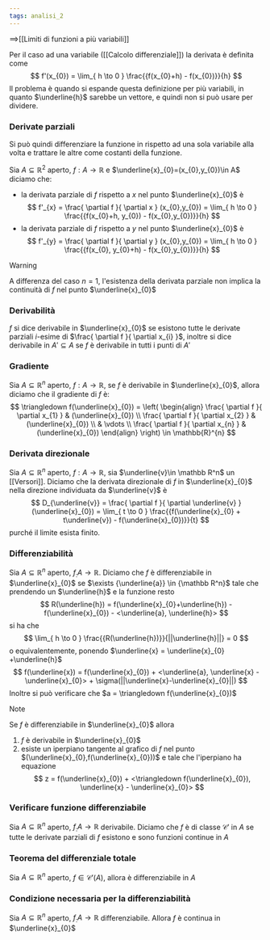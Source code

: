 ```yaml
---
tags: analisi_2
---
```

==>[[Limiti di funzioni a più variabili]]

Per il caso ad una variabile ([[Calcolo differenziale]]) la derivata è definita come 
$$
f'(x_{0}) = \lim_{ h \to 0 } \frac{{f(x_{0}+h) - f(x_{0})}}{h}
$$
Il problema è quando si espande questa definizione per più variabili, in quanto $\underline{h}$ sarebbe un vettore, e quindi non si può usare per dividere.

### Derivate parziali

Si può quindi differenziare la funzione in rispetto ad una sola variabile alla volta e trattare le altre come costanti della funzione.

Sia $A\subseteq \mathbb{R}^{2}$ aperto, $f:A\to \mathbb{R}$ e $\underline{x}_{0}=(x_{0},y_{0})\in A$ diciamo che:
- la derivata parziale di $f$ rispetto a $x$ nel punto $\underline{x}_{0}$ è
$$
f'_{x} = \frac{ \partial f }{ \partial x } (x_{0},y_{0}) = \lim_{ h \to 0 } \frac{{f(x_{0}+h, y_{0}) - f(x_{0},y_{0})}}{h}
$$
- la derivata parziale di $f$ rispetto a $y$ nel punto $\underline{x}_{0}$ è
$$
f'_{y} = \frac{ \partial f }{ \partial y } (x_{0},y_{0}) = \lim_{ h \to 0 } \frac{{f(x_{0}, y_{0}+h) - f(x_{0},y_{0})}}{h}
$$
>[!warning]
>A differenza del caso $n=1$, l'esistenza della derivata parziale non implica la continuità di $f$ nel punto $\underline{x}_{0}$

### Derivabilità

$f$ si dice derivabile in $\underline{x}_{0}$ se esistono tutte le derivate parziali $i$-esime di $\frac{ \partial f }{ \partial x_{i} }$, inoltre si dice derivabile in $A'\subseteq A$ se $f$ è derivabile in tutti i punti di $A'$

### Gradiente

Sia $A\subseteq \mathbb{R}^{n}$ aperto, $f:A\to \mathbb{R}$, se $f$ è derivabile in $\underline{x}_{0}$, allora diciamo che il gradiente di $f$ è:
$$
\triangledown f(\underline{x}_{0}) = \left( \begin{align}
\frac{ \partial f }{ \partial x_{1} } & (\underline{x}_{0}) \\
\frac{ \partial f }{ \partial x_{2} } & (\underline{x}_{0}) \\
 & \vdots \\
\frac{ \partial f }{ \partial x_{n} } & (\underline{x}_{0})
\end{align} \right) \in \mathbb{R}^{n}
$$
### Derivata direzionale

Sia $A\subseteq \mathbb R^n$ aperto, $f:A\to \mathbb{R}$, sia $\underline{v}\in \mathbb R^n$ un [[Versori]]. Diciamo che la derivata direzionale di $f$ in $\underline{x}_{0}$ nella direzione individuata da $\underline{v}$ è
$$
D_{\underline{v}} = \frac{ \partial f }{ \partial \underline{v} } (\underline{x}_{0}) = \lim_{ t \to 0 } \frac{{f(\underline{x}_{0} + t\underline{v}) - f(\underline{x}_{0})}}{t}
$$
purché il limite esista finito.

### Differenziabilità

Sia $A\subseteq \mathbb R^n$ aperto, $f_:A\to \mathbb{R}$. Diciamo che $f$ è differenziabile in $\underline{x}_{0}$ se $\exists {\underline{a}} \in {\mathbb R^n}$ tale che prendendo un $\underline{h}$ e la funzione resto
$$
R(\underline{h}) = f(\underline{x}_{0}+\underline{h}) - f(\underline{x}_{0}) - <\underline{a}, \underline{h}>
$$
si ha che
$$
\lim_{ h \to 0 } \frac{{R(\underline{h})}}{||\underline{h}||} = 0
$$
o equivalentemente, ponendo $\underline{x} = \underline{x}_{0} +\underline{h}$
$$
f(\underline{x}) = f(\underline{x}_{0}) + <\underline{a}, \underline{x} - \underline{x}_{0}> + \sigma(||\underline{x}-\underline{x}_{0}||)
$$
Inoltre si può verificare che $a = \triangledown f(\underline{x}_{0})$

>[!note]
>Se $f$ è differenziabile in $\underline{x}_{0}$ allora
>1) $f$ è derivabile in $\underline{x}_{0}$
>2) esiste un iperpiano tangente al grafico di $f$ nel punto $(\underline{x}_{0},f(\underline{x}_{0}))$ e tale che l'iperpiano ha equazione
>$$
> z = f(\underline{x}_{0}) + <\triangledown f(\underline{x}_{0}), \underline{x} - \underline{x}_{0}>
>$$

### Verificare funzione differenziabile

Sia $A\subseteq \mathbb R^n$ aperto, $f_:A\to \mathbb{R}$ derivabile.  Diciamo che $f$ è di classe $\mathcal C'$ in $A$ se tutte le derivate parziali di $f$ esistono e sono funzioni continue in $A$

### Teorema del differenziale totale

Sia $A\subseteq \mathbb R^n$ aperto, $f\in \mathcal C'(A)$, allora è differenziabile in $A$

### Condizione necessaria per la differenziabilità

Sia $A\subseteq \mathbb R^n$ aperto, $f_:A\to \mathbb{R}$ differenziabile.  Allora $f$ è continua in $\underline{x}_{0}$